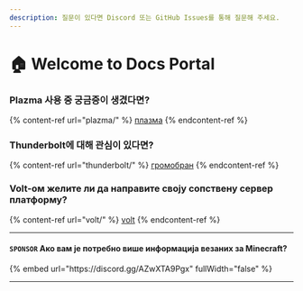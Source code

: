 ```yaml
---
description: 질문이 있다면 Discord 또는 GitHub Issues를 통해 질문해 주세요.
---
```


# 🏠 Welcome to Docs Portal

### Plazma 사용 중 궁금증이 생겼다면?

{% content-ref url="plazma/" %}
[плазма](plazma/)
{% endcontent-ref %}

### Thunderbolt에 대해 관심이 있다면?

{% content-ref url="thunderbolt/" %}
[громобран](thunderbolt/)
{% endcontent-ref %}

### Volt-ом желите ли да направите своју сопствену сервер платформу?

{% content-ref url="volt/" %}
[volt](volt/)
{% endcontent-ref %}

***

#### `SPONSOR` Aко вам је потребно више информација везаних за Minecraft? <a href="#etc-1" id="etc-1"></a>

{% embed url="https\://discord.gg/AZwXTA9Pgx" fullWidth="false" %}

***
